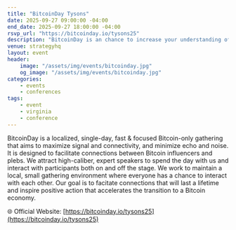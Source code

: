 ```yaml
---
title: "BitcoinDay Tysons"
date: 2025-09-27 09:00:00 -04:00
end_date: 2025-09-27 18:00:00 -04:00
rsvp_url: "https://bitcoinday.io/tysons25"
description: "BitcoinDay is an chance to increase your understanding of Bitcoin, connect with experts and influencers, and amplify your impact on the sound money revolution."
venue: strategyhq
layout: event
header:
    image: "/assets/img/events/bitcoinday.jpg"
    og_image: "/assets/img/events/bitcoinday.jpg"
categories:
    - events
    - conferences
tags:
    - event
    - virginia
    - conference
---
```


BitcoinDay is a localized, single-day, fast & focused Bitcoin-only gathering that aims to maximize signal and connectivity, and minimize echo and noise. It is designed to facilitate connections between Bitcoin influencers and plebs. We attract high-caliber, expert speakers to spend the day with us and interact with participants both on and off the stage. We work to maintain a local, small gathering environment where everyone has a chance to interact with each other. Our goal is to facitate connections that will last a lifetime and inspire positive action that accelerates the transition to a Bitcoin economy.  

🌐 Official Website: [https://bitcoinday.io/tysons25](https://bitcoinday.io/tysons25)
